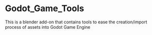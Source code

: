 # Godot_Game_Tools
This is a blender add-on that contains tools to ease the creation/import process of assets into Godot Game Engine
